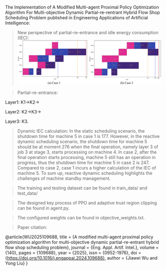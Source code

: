 The Implementation of A Modified Multi-agent Proximal Policy Optimization Algorithm For Multi-objective Dynamic Partial-re-rentrant Hybrid Flow Shop Scheduling Problem published in Engineering Applications of Artificial Intelligence:

> New perspective of partial-re-entrance and idle energy consumption (IEC):
![image](dynamicIEC.jpg)

>Partial-re-entrance:

Layer1: K1->K2->

Layer2: K2->K3->

Layer3: K3.

>Dynamic IEC calculation:
In the static scheduling scenario, the shutdown time for machine 5 in case 1 is 177. However, in the reactive dynamic scheduling scenario, the shutdown time for machine 5 should be at
moment 276 when the final operation, namely layer 3 of job 3 at stage 3, starts processing on machine 4. In case 2, after the final operation starts processing, machine 5 still has an operation in progress, thus the shutdown time for machine 5 in case 2 is 247. Compared to case 2, case 1 incurs a higher calculation of the IEC of machine 5. To sum up, reactive dynamic scheduling highlights the challenges of machine standby management.


> The training and testing dataset can be found in train_data/ and test_data/

> The designed key process of PPO and adaptive trust region clipping can be found in agent.py.

> The configured weights can be found in objective_weights.txt.

> Paper citation:

@article{WU2025109688,
	title = {A modified multi-agent proximal policy optimization algorithm for multi-objective dynamic partial-re-entrant hybrid flow shop scheduling problem},
	journal = {Eng. Appl. Artif. Intel.},
	volume = {140},
	pages = {109688},
	year = {2025},
	issn = {0952-1976},
	doi = {https://doi.org/10.1016/j.engappai.2024.109688},
	author = {Jiawei Wu and Yong Liu}
}




